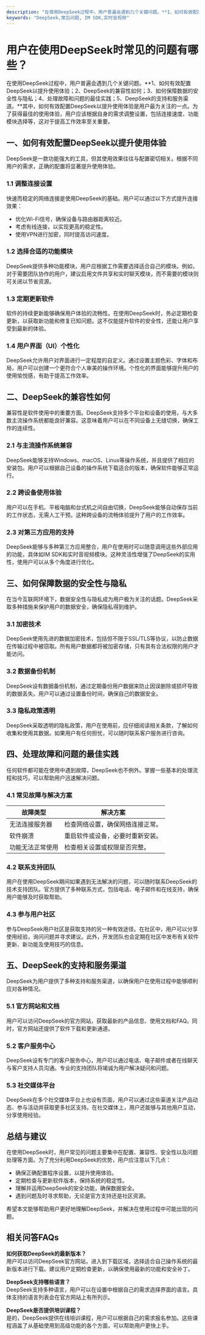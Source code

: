 ```yaml
---
description: "在使用DeepSeek过程中，用户普遍会遇到几个关键问题。**1、如何有效配置DeepSeek以提升使用体验；2、DeepSeek的兼容性如何；3、如何保障数据的安全性与隐私；4、处理故障和问题的最佳实践；5、DeepSeek的支持和服务渠道。**其中，如何有效配置DeepSeek以提升使用体验是用户最为关注的一点。为了获得最佳的使用体验，用户应该根据自身的需求调整设置，包括连接速度、功能模块选择等，这对于提高工作效率至关重要。"
keywords: "DeepSeek,常见问题, IM SDK,实时音视频"
---
```

# 用户在使用DeepSeek时常见的问题有哪些？

在使用DeepSeek过程中，用户普遍会遇到几个关键问题。**1、如何有效配置DeepSeek以提升使用体验；2、DeepSeek的兼容性如何；3、如何保障数据的安全性与隐私；4、处理故障和问题的最佳实践；5、DeepSeek的支持和服务渠道。**其中，如何有效配置DeepSeek以提升使用体验是用户最为关注的一点。为了获得最佳的使用体验，用户应该根据自身的需求调整设置，包括连接速度、功能模块选择等，这对于提高工作效率至关重要。

## **一、如何有效配置DeepSeek以提升使用体验**

DeepSeek是一款功能强大的工具，但其使用效果往往与配置密切相关。根据不同用户的需求，正确的配置将显著提升使用体验。

### 1.1 调整连接设置

快速而稳定的网络连接是使用DeepSeek的基础。用户可以通过以下方式提升连接效果：

- 优化Wi-Fi信号，确保设备与路由器距离较近。
- 考虑有线连接，以实现更高的稳定性。
- 使用VPN进行加密，同时提高访问速度。

### 1.2 选择合适的功能模块

DeepSeek提供多种功能模块，用户应根据工作需要选择适合自己的模块。例如，对于需要团队协作的用户，建议启用文件共享和实时聊天模块，而不需要的模块则可关闭以节省资源。

### 1.3 定期更新软件

软件的持续更新能够确保用户体验的流畅性。在使用DeepSeek时，务必定期检查更新，以获取新功能和修复已知问题。这不仅能提升软件的安全性，还能让用户享受到最新的体验。

### 1.4 用户界面（UI）个性化

DeepSeek允许用户对界面进行一定程度的自定义。通过设置主题色彩、字体和布局，用户可以创建一个更符合个人审美的操作环境。个性化的界面能够提升用户的使用愉悦感，有助于提高工作效率。

## **二、DeepSeek的兼容性如何**

兼容性是软件使用中的重要方面。DeepSeek支持多个平台和设备的使用，与大多数主流操作系统都能良好兼容。这意味着用户可以在不同设备上无缝切换，确保工作的连续性。

### 2.1 与主流操作系统兼容

DeepSeek能够支持Windows、macOS、Linux等操作系统，并且提供了相应的安装包。用户可以根据自己设备的操作系统下载适合的版本，确保软件能够正常运行。

### 2.2 跨设备使用体验

用户可以在手机、平板电脑和台式机之间自由切换，DeepSeek能够自动保存当前的工作状态，无需人工干预。这种跨设备的流畅体验提升了用户的工作效率。

### 2.3 对第三方应用的支持

DeepSeek能够与多种第三方应用整合，用户在使用时可以随意调用这些外部应用的功能，具体如IM SDK和实时音视频模块。这种灵活性增强了DeepSeek的实用性，使用户可以从多个角度进行优化。

## **三、如何保障数据的安全性与隐私**

在当今互联网环境下，数据安全性与隐私成为用户极为关注的话题。DeepSeek采取多种措施来保护用户的数据安全，确保隐私得到维护。

### 3.1 加密技术

DeepSeek使用先进的数据加密技术，包括但不限于SSL/TLS等协议，以防止数据在传输过程中被窃取。所有用户数据都将被加密存储，只有具有合法权限的用户才能访问。

### 3.2 数据备份机制

DeepSeek设有数据备份机制，通过定期备份用户数据来防止因误删除或损坏导致的数据丢失。用户可以通过设置备份时间，确保自己的数据安全。

### 3.3 隐私政策透明

DeepSeek采取透明的隐私政策，用户在使用前，应仔细阅读相关条款，了解如何收集和使用其数据。如果用户有任何担忧，可以随时联系客户服务进行咨询。

## **四、处理故障和问题的最佳实践**

任何软件都可能在使用中遇到故障，DeepSeek也不例外。掌握一些基本的处理流程和技巧，可以帮助用户迅速解决问题。

### 4.1 常见故障与解决方案

| 故障类型         | 解决方案                               |
|------------------|----------------------------------------|
| 无法连接服务器   | 检查网络设置，确保网络连接正常。     |
| 软件崩溃         | 重启软件或设备，必要时重新安装。     |
| 功能无法正常使用 | 检查相关设置或权限是否完整。         |

### 4.2 联系支持团队

用户在使用DeepSeek期间如果遇到无法解决的问题，可以随时联系DeepSeek的技术支持团队。官方提供了多种联系方式，包括电话、电子邮件和在线支持，确保用户能够及时获取帮助。

### 4.3 参与用户社区

参与DeepSeek用户社区是获取支持的另一种有效途径。在社区中，用户可以分享使用经验，询问问题并寻求建议。此外，开发团队也会定期在社区中发布有关软件更新、新功能及使用技巧的信息。

## **五、DeepSeek的支持和服务渠道**

DeepSeek为用户提供了多种支持和服务渠道，以确保用户在使用过程中能够顺利应对各种情况。

### 5.1 官方网站和文档

用户可以访问DeepSeek的官方网站，获取最新的产品信息、使用文档和FAQ。同时，官方网站还提供了软件下载和更新通道。

### 5.2 客户服务中心

DeepSeek设有专门的客户服务中心，用户可以通过电话、电子邮件或者在线聊天与客户支持人员沟通。专业的支持团队将竭诚为用户解决疑问和问题。

### 5.3 社交媒体平台

DeepSeek在多个社交媒体平台上也设有页面，用户可以通过这些渠道关注产品动态、参与活动并获取更多社区支持。在社交媒体上，用户还能够与其他用户互动，分享使用经验。

## **总结与建议**

在使用DeepSeek时，用户常见的问题主要集中在配置、兼容性、安全性以及问题处理等方面。为了充分利用DeepSeek的优势，用户应注意以下几点：

- 确保正确配置程序设置，以提升使用体验。
- 定期检查与更新软件版本，保持系统的稳定性。
- 理解并运用DeepSeek的安全功能，确保数据安全。
- 遇到问题及时寻求帮助，无论是官方支持还是社区资源。

希望本文能够帮助用户更好地理解DeepSeek，并解决在使用过程中可能出现的问题。

## **相关问答FAQs**

**如何获取DeepSeek的最新版本？**  
用户可以访问DeepSeek官方网站，进入到下载区域，选择适合自己操作系统的最新版本进行下载。建议用户定期检查更新，以确保使用最新的功能和安全补丁。

**DeepSeek支持哪些语言？**  
DeepSeek支持多种语言，用户可以在设置中根据自己的需求选择界面的语言。具体支持的语言列表会在官方网站上有所列示。

**DeepSeek是否提供培训课程？**  
是的，DeepSeek提供在线培训课程，用户可以根据自己的需求报名参加。这些课程涵盖了从基础使用到高级功能的各个方面，可以帮助用户更快上手。
